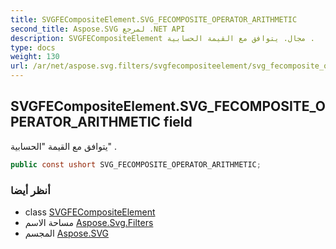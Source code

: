 ```yaml
---
title: SVGFECompositeElement.SVG_FECOMPOSITE_OPERATOR_ARITHMETIC
second_title: Aspose.SVG لمرجع .NET API
description: SVGFECompositeElement مجال. يتوافق مع القيمة الحسابية .
type: docs
weight: 130
url: /ar/net/aspose.svg.filters/svgfecompositeelement/svg_fecomposite_operator_arithmetic/
---
```

## SVGFECompositeElement.SVG_FECOMPOSITE_OPERATOR_ARITHMETIC field

يتوافق مع القيمة "الحسابية" .

```csharp
public const ushort SVG_FECOMPOSITE_OPERATOR_ARITHMETIC;
```

### أنظر أيضا

* class [SVGFECompositeElement](../)
* مساحة الاسم [Aspose.Svg.Filters](../../svgfecompositeelement/)
* المجسم [Aspose.SVG](../../../)


